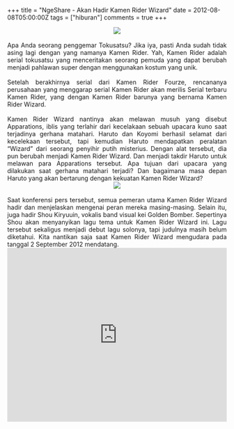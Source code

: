 +++
title = "NgeShare - Akan Hadir Kamen Rider Wizard"
date = 2012-08-08T05:00:00Z
tags = ["hiburan"]
comments = true
+++

<center><img border="0" data-original-height="506" data-original-width="900" src="https://4.bp.blogspot.com/-2n6U0CHVeck/W-0BvJJ7dgI/AAAAAAAASVE/bG0cFlvXLfMc5XD4vfOrOhbQQNiJ7t3dQCEwYBhgL/s1600/wizard.jpg" /></center><br />
<div style="text-align: justify;">Apa Anda seorang penggemar Tokusatsu? Jika iya, pasti Anda sudah tidak asing lagi dengan yang namanya Kamen Rider. Yah, Kamen Rider adalah serial tokusatsu yang menceritakan seorang pemuda yang dapat berubah menjadi pahlawan super dengan menggunakan kostum yang unik.<br /><br />
Setelah berakhirnya serial dari Kamen Rider Fourze, rencananya perusahaan yang menggarap serial Kamen Rider akan merilis Serial terbaru Kamen Rider, yang dengan Kamen Rider barunya yang bernama Kamen Rider Wizard.<br /><br />
Kamen Rider Wizard nantinya akan melawan musuh yang disebut Apparations, iblis yang terlahir dari kecelakaan sebuah upacara kuno saat terjadinya gerhana matahari. Haruto dan Koyomi berhasil selamat dari kecelekaan tersebut, tapi kemudian Haruto mendapatkan peralatan “Wizard” dari seorang penyihir putih misterius. Dengan alat tersebut, dia pun berubah menjadi Kamen Rider Wizard. Dan menjadi takdir Haruto untuk melawan para Apparations tersebut. Apa tujuan dari upacara yang dilakukan saat gerhana matahari terjadi? Dan bagaimana masa depan Haruto yang akan bertarung dengan kekuatan Kamen Rider Wizard?<br />
<center><img border="0" src="https://1.bp.blogspot.com/-MW_7q7znno4/UCGPOHA_71I/AAAAAAAACJw/JHKSwhswgKI/s1600/wi2.jpg" /></center><br />
Saat konferensi pers tersebut, semua pemeran utama Kamen Rider Wizard hadir dan menjelaskan mengenai peran mereka masing-masing. Selain itu, juga hadir Shou Kiryuuin, vokalis band visual kei Golden Bomber. Sepertinya Shou akan menyanyikan lagu tema untuk Kamen Rider Wizard ini. Lagu tersebut sekaligus menjadi debut lagu solonya, tapi judulnya masih belum diketahui. Kita nantikan saja saat Kamen Rider Wizard mengudara pada tanggal 2 September 2012 mendatang.<br />
<iframe width="100%" height="400" src="https://www.youtube.com/embed/e2AE_wefqnU" frameborder="0" allow="accelerometer; autoplay; encrypted-media; gyroscope; picture-in-picture" allowfullscreen></iframe></div>
